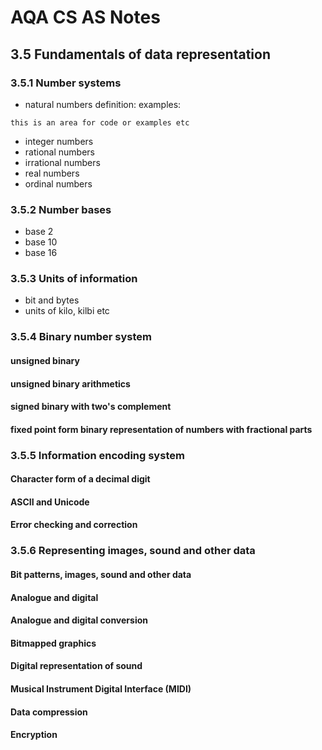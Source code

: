 # AQA CS AS Notes

## 3.5 Fundamentals of data representation

### 3.5.1 Number systems
+ natural numbers
definition: 
examples: 
``` 
this is an area for code or examples etc
```

+ integer numbers
+ rational numbers
+ irrational numbers
+ real numbers
+ ordinal numbers

### 3.5.2 Number bases
+ base 2
+ base 10
+ base 16

### 3.5.3 Units of information
+ bit and bytes
+ units of kilo, kilbi etc

### 3.5.4 Binary number system

#### unsigned binary
#### unsigned binary arithmetics
#### signed binary with two's complement
#### fixed point form binary representation of numbers with fractional parts

### 3.5.5 Information encoding system

#### Character form of a decimal digit
#### ASCII and Unicode
#### Error checking and correction

### 3.5.6 Representing images, sound and other data

#### Bit patterns, images,  sound  and other  data
#### Analogue and digital
#### Analogue and digital conversion
#### Bitmapped graphics
#### Digital representation of sound
#### Musical Instrument Digital Interface (MIDI)
#### Data compression
#### Encryption
